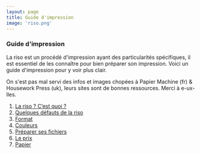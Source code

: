 ```yaml
---
layout: page
title: Guide d'impression
image: 'riso.png'
---
```

### Guide d'impression

La riso est un procédé d'impression ayant des particularités spécifiques, il est essentiel de les connaître pour bien préparer son impression. Voici un guide d'impression pour y voir plus clair.


On s'est pas mal servi des infos et images chopées à Papier Machine (fr) & Housework Press (uk), leurs sites sont de bonnes ressources. Merci à e-ux-lles.

1. [La riso ? C’est quoi ?](#riso)
2. [Quelques défauts de la riso](#defauts)
3. [Format](#format)
4. [Couleurs](#format)
5. [Préparer ses fichiers](#préparation)
6. [Le prix](#prix)
7. [Papier](#prix)
